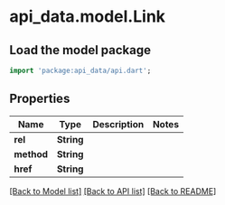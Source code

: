 # api_data.model.Link

## Load the model package
```dart
import 'package:api_data/api.dart';
```

## Properties
Name | Type | Description | Notes
------------ | ------------- | ------------- | -------------
**rel** | **String** |  | 
**method** | **String** |  | 
**href** | **String** |  | 

[[Back to Model list]](../README.md#documentation-for-models) [[Back to API list]](../README.md#documentation-for-api-endpoints) [[Back to README]](../README.md)



